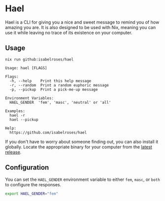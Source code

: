 # Hael

Hael is a CLI for giving you a nice and sweet message to remind you of how amazing you are. It is also designed to be used with Nix, meaning you can use it while leaving no trace of its existence on your computer.

## Usage

```
nix run github:isabelroses/hael
```

```
Usage: hael [FLAGS]

Flags:
  -h, --help    Print this help message
  -r, --random  Print a random euphoric message
  -p, --pickup  Print a pick-me-up message

Environment Variables:
  HAEL_GENDER  'fem', 'masc', 'neutral' or 'all'

Examples:
  hael -r
  hael --pickup

Help:
  https://github.com/isabelroses/hael
```

If you don't have to worry about someone finding out, you can also install it globally. Locate the appropriate binary for your computer from the [latest release](https://github.com/isabelroses/hael/releases/latest/).

## Configuration

You can set the `HAEL_GENDER` environment variable to either `fem`, `masc`, or `both` to configure the responses.

```bash
export HAEL_GENDER="fem"
```

